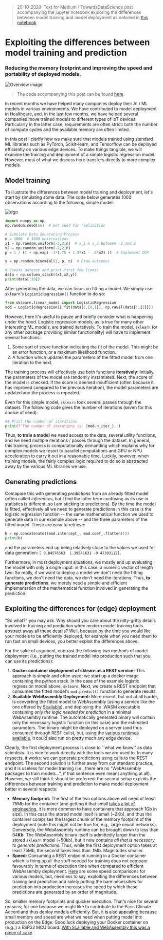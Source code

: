 > 20-10-2020: Text for Medium / TowardsDataScience post accompanying the jupyter notebook exploring the differences between model training and model deployment as detailed in [this notebook](logistic-regression.ipynb)


# Exploiting the differences between model training and prediction
### Reducing the memory footprint and improving the speed and portability of deployed models.

![Overview image](train-vs-deploy.png)

> The code accompanying this post can be found [here](logistic-regression.ipynb).

In recent months we have helped many companies deploy their AI / ML models in various environments. We have contributed to model deployment in Healthcare, and, in the last few months, we have helped several companies move trained models to different types of IoT devices. Particularly in the latter case, requirements are often strict: both the number of compute cycles and the available memory are often limited. 

In this post I clarify how we make sure that models trained using standard ML libraries such as PyTorch, Scikit-learn, and Tensorflow can be deployed efficiently on various edge devices. To make things tangible, we will examine the training and deployment of a simple logistic regression model. However, most of what we discuss here transfers directly to more complex models.

## Model training
To illustrate the differences between model training and deployment, let's start by simulating some data. The code below generates 1000 observations according to the following simple model:

![dgp](dgp.png)

```python
import numpy as np
np.random.seed(66)  # Set seed for replication

# Simulate Data Generating Process
n = 1000  # 1000 observations
x1 = np.random.uniform(-2,2,n)  # x_1 & x_2 between -2 and 2
x2 = np.random.uniform(-2,2,n)
p = 1 / (1 + np.exp( -1*(.75 + 1.5*x1 - .5*x2) ))  # Implement DGP

y = np.random.binomial(1, p, n)  # Draw outcomes

# Create dataset and print first few lines:
data = np.column_stack((x1,x2,y))
print(data[:10])
```

After generating the data, we can focus on fitting a model. We simply use `sklearn`'s `LogisticRegression()` function to do so:

```python
from sklearn.linear_model import LogisticRegression
mod = LogisticRegression().fit(data[:,[0,1]], np.ravel(data[:,[2]]))
```

However, here it's useful to pauze and briefly consider what is happening under the hood. Logistic regression models, as is true for many other interesting ML models, are trained iteratively. To train the model, `sklearn` (or any other package providing similar functionality) will have to implement several functions:

1. Some sort of score function indicating the fit of the model. This might be an error function, or a maximum likelihood function.
2. A function which updates the parameters of the fitted model from one iteration to the next.

The training process will effectively use both functions **iteratively**: Initially, the parameters of the model are randomly instantiated. Next, the score of the model is checked. If the score is deemed insufficient (often because it has improved compared to the previous iteration), the model parameters are updated and the process is repeated. 

Even for this simple model, `sklearn` took several passes through the dataset. The following code gives the number of iterations (seven for this choice of seed):

```python
## Print the number of iterations
print(f'The number of iterations is: {mod.n_iter_}.')
```

Thus, **to train a model** we need access to the data, several utility functions, and we need multiple iterations / passes through the dataset. In general, this training process is computationally demanding which explains why for complex models we resort to parallel computations and GPU or NPU acceleration to carry it out in a reasonable time. Luckily, however, when training models, the fairly complex logic required to do so is abstracted away by the various ML libraries we use.

## Generating predictions

Comapare this with generating *predictions* from an already fitted model (often called *inferences*, but I find the latter term confusing as its use in statistics is different, so I am sticking to predictions). By the time the model is fitted, effectively all we need to generate predictions in this case is the logistic regression function -- the same mathematical function we used to generate data in our example above -- and the three parameters of the fitted model. These are easy to retrieve:

```python
b = np.concatenate((mod.intercept_, mod.coef_.flatten()))
print(b)
```
and the parameters end up being relatively close to the values we used for data generation: `[ 0.84576563  1.39541631 -0.47393112]`.

Furthermore, in most deployment situations, we mostly end up evaluating the model with only a single input: in this case, a numeric vector of length two. So really, if we want to deploy a model we don't need the fitting functions, we don't need the data, we don't need the iterations. Thus, **to generate predictions**, we merely need a simple and efficient implementation of the mathematical function involved in generating the prediction.

## Exploiting the differences for (edge) deployment
"So what?" you may ask. Why should you care about the nitty-gritty details involved in training and prediction when modern model training tools abstract away all these details? Well, because by the time you would like your models to be efficiently deployed, for example when you need them to run fast on small devices, you better exploit the differences above.

For the sake of argument, contrast the following two methods of model deployment (i.e., putting the trained model into production such that you can use its predictions):

1. **Docker container deployment of sklearn as a REST service:** This approach is simple and often used: we start up a docker image containing the python stack. In the case of the example logistic regression model above, `sklearn`. Next, we create a REST endpoint that consumes the fitted model's `mod.predict()` function to generate results.
2. **Scailable WebAssembly Deployment:** More recent, but not at all harder, is converting the fitted model to WebAssembly (using a service like the one offered by [Scailable](https://www.scailable.net)), and deploying the .WASM executable containing *only the logic needed for prediction* in a minimal WebAssembly runtime. The automatically generated binary will contain only the necessary logistic function (in this case) and the estimated parameters. The binary might be deployed on a server (and thus consumed through REST calls), but, using the [various runtimes available](https://github.com/scailable/sclbl-webnode), it could also run on pretty much any edge device.

Clearly, the first deployment process is close to ``what we know'' as data scientists. It is nice to work directly with the tools we are used to. In many respects, it works: we can generate predictions using calls to the REST endpoint. The second solution is further away from our standard practice, and it is useless for model training (i.e., there are no "WebAssembly packages to train models...", if that sentence even meant anything at all). However, we still think it should be preferred: the second setup exploits the differences between training and prediction to make model deployment better in several respects:

* **Memory footprint:** The first of the two options above will need *at least* 75Mb for the container (and getting it that small [takes a lot of engineering](https://jilongliao.com/2018/08/09/Reduce-Docker-Image-Size/), it is more common to have containers that approach 1Gb in size). In this case the stored model itself is small (~2Kb), and thus the container comprises the largest chunk of the memory footprint of the deployment (note this might not be true for, e.g., large neural networks). Conversely, the WebAssembly runtime can be brought down to less than 64**Kb**. The WebAssembly binary itself is admittedly larger than the stored `sklearn` model (~50kb), but it now contains *all that is necessary to generate predictions*. Thus, while the first deployment option takes at least 75Mb, the second takes less than .1Mb. Magnitudes smaller.
* **Speed:** Consuming a REST endpoint running in a Docker container which is firing up all the stuff needed for training does not compare favourably in terms of execution time when compared to efficient WebAssembly deployment. [Here](https://www.scailable.net/demo/bench/) are some speed comparisons for various models, but, needless to say, exploiting the differences between training and prediction and solely putting the bare necessities for prediction into production increases the speed by which these predictions are generated by an order of magnitude.

So, smaller memory footprints and quicker execution. That's nice for several reasons; for one because we might like to contribute to the Paris Climate Accord and thus deploy models efficiently. But, it is also appealing because small memory and speed are what we need when putting model into production on the Edge: Good luck deploying your Docker container on (e.g.,) a ESP32 MCU board. [With Scailable and WebAssembly this was a piece of cake](https://www.scailable.net/demo/bench/).







